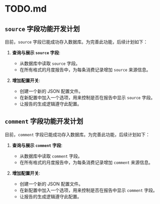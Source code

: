# TODO.md

## `source` 字段功能开发计划

目前，`source` 字段已能成功存入数据库。为完善此功能，后续计划如下：

1.  **查询与展示 `source` 字段**:
    * 从数据库中读取 `source` 字段。
    * 在所有格式的月度报告中，为每条消费记录增加 `source` 来源信息。

2.  **增加配置开关**:
    * 创建一个新的 JSON 配置文件。
    * 在新配置中加入一个选项，用来控制是否在报告中显示 `source` 字段。
    * 让报告的生成逻辑遵守此配置。


## `comment` 字段功能开发计划

目前，`comment` 字段已能成功存入数据库。为完善此功能，后续计划如下：

1.  **查询与展示 `comment` 字段**:
    * 从数据库中读取 `comment` 字段。
    * 在所有格式的月度报告中，为每条消费记录增加 `comment` 来源信息。

2.  **增加配置开关**:
    * 创建一个新的 JSON 配置文件。
    * 在新配置中加入一个选项，用来控制是否在报告中显示 `comment` 字段。
    * 让报告的生成逻辑遵守此配置。